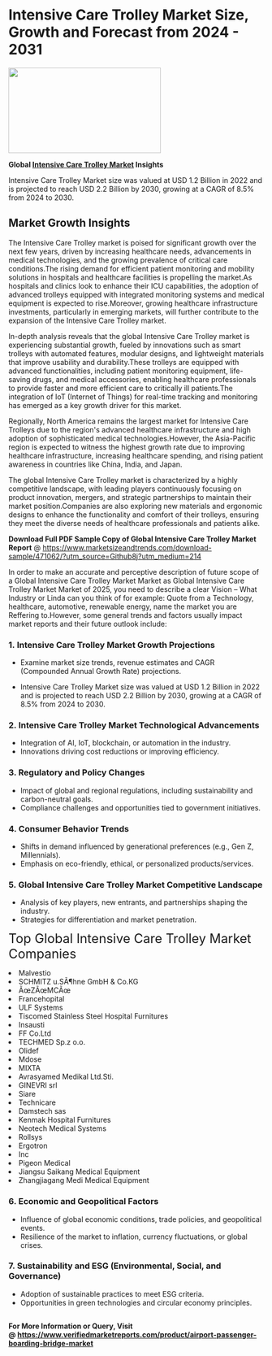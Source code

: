 <H1>Intensive Care Trolley Market Size, Growth and Forecast from 2024 - 2031</H1><img class="aligncenter size-medium wp-image-584254" src="https://thirdeyenews.in/wp-content/uploads/2024/09/Global-Market-Research-300x168.jpeg" alt="" width="300" height="168" /><p><strong>Global&nbsp;<a href="https://www.marketsizeandtrends.com/download-sample/471062/?utm_source=Github8j?utm_medium=214">Intensive Care Trolley Market</a> Insights</strong></p><p>Intensive Care Trolley Market size was valued at USD 1.2 Billion in 2022 and is projected to reach USD 2.2 Billion by 2030, growing at a CAGR of 8.5% from 2024 to 2030.</p><p><h2>Market Growth Insights</h2> <p>The Intensive Care Trolley market is poised for significant growth over the next few years, driven by increasing healthcare needs, advancements in medical technologies, and the growing prevalence of critical care conditions.The rising demand for efficient patient monitoring and mobility solutions in hospitals and healthcare facilities is propelling the market.As hospitals and clinics look to enhance their ICU capabilities, the adoption of advanced trolleys equipped with integrated monitoring systems and medical equipment is expected to rise.Moreover, growing healthcare infrastructure investments, particularly in emerging markets, will further contribute to the expansion of the Intensive Care Trolley market.</p> <p>In-depth analysis reveals that the global Intensive Care Trolley market is experiencing substantial growth, fueled by innovations such as smart trolleys with automated features, modular designs, and lightweight materials that improve usability and durability.These trolleys are equipped with advanced functionalities, including patient monitoring equipment, life-saving drugs, and medical accessories, enabling healthcare professionals to provide faster and more efficient care to critically ill patients.The integration of IoT (Internet of Things) for real-time tracking and monitoring has emerged as a key growth driver for this market.</p> <p>Regionally, North America remains the largest market for Intensive Care Trolleys due to the region's advanced healthcare infrastructure and high adoption of sophisticated medical technologies.However, the Asia-Pacific region is expected to witness the highest growth rate due to improving healthcare infrastructure, increasing healthcare spending, and rising patient awareness in countries like China, India, and Japan.</p> <p>The global Intensive Care Trolley market is characterized by a highly competitive landscape, with leading players continuously focusing on product innovation, mergers, and strategic partnerships to maintain their market position.Companies are also exploring new materials and ergonomic designs to enhance the functionality and comfort of their trolleys, ensuring they meet the diverse needs of healthcare professionals and patients alike.</p> <p><span class=""><strong>Download Full PDF Sample Copy of Global Intensive Care Trolley Market Report</strong> @ <a href="https://www.marketsizeandtrends.com/download-sample/471062/?utm_source=Github8j?utm_medium=214" target="_blank">https://www.marketsizeandtrends.com/download-sample/471062/?utm_source=Github8j?utm_medium=214</a></span></p><p>In order to make an accurate and perceptive description of future scope of a Global&nbsp;Intensive Care Trolley Market Market as Global&nbsp;Intensive Care Trolley Market Market of 2025, you need to describe a clear Vision &ndash; What Industry or Linda can you think of for example: Quote from a Technology, healthcare, automotive, renewable energy, name the market you are Reffering to.However, some general trends and factors usually impact market reports and their future outlook include:</p><h3>1.&nbsp;<strong>Intensive Care Trolley Market Growth Projections</strong></h3><ul><li>Examine market size trends, revenue estimates and CAGR (Compounded Annual Growth Rate) projections.</li><li><p>Intensive Care Trolley Market size was valued at USD 1.2 Billion in 2022 and is projected to reach USD 2.2 Billion by 2030, growing at a CAGR of 8.5% from 2024 to 2030.</p></li></ul><h3>2.&nbsp;<strong>Intensive Care Trolley Market Technological Advancements</strong></h3><ul><li>Integration of AI, IoT, blockchain, or automation in the industry.</li><li>Innovations driving cost reductions or improving efficiency.</li></ul><h3>3.&nbsp;<strong>Regulatory and Policy Changes</strong></h3><ul><li>Impact of global and regional regulations, including sustainability and carbon-neutral goals.</li><li>Compliance challenges and opportunities tied to government initiatives.</li></ul><h3>4.&nbsp;<strong>Consumer Behavior Trends</strong></h3><ul><li>Shifts in demand influenced by generational preferences (e.g., Gen Z, Millennials).</li><li>Emphasis on eco-friendly, ethical, or personalized products/services.</li></ul><h3>5.&nbsp;<strong>Global Intensive Care Trolley Market Competitive Landscape</strong></h3><ul><li>Analysis of key players, new entrants, and partnerships shaping the industry.</li><li>Strategies for differentiation and market penetration.</li></ul><p data-pm-slice="1 1 []"><span style="color: inherit; font-family: inherit; font-size: 25px;">Top Global Intensive Care Trolley Market Companies</span></p><div class="" data-test-id=""><p><li>Malvestio</li><li> SCHMITZ u.SÃ¶hne GmbH & Co.KG</li><li> ÃœZÃœMCÃœ</li><li> Francehopital</li><li> ULF Systems</li><li> Tiscomed Stainless Steel Hospital Furnitures</li><li> Insausti</li><li> FF Co.Ltd</li><li> TECHMED Sp.z o.o.</li><li> Olidef</li><li> Mdose</li><li> MIXTA</li><li> Avrasyamed Medikal Ltd.Sti.</li><li> GINEVRI srl</li><li> Siare</li><li> Technicare</li><li> Damstech sas</li><li> Kenmak Hospital Furnitures</li><li> Neotech Medical Systems</li><li> Rollsys</li><li> Ergotron</li><li> Inc</li><li> Pigeon Medical</li><li> Jiangsu Saikang Medical Equipment</li><li> Zhangjiagang Medi Medical Equipment</li></p></div><h3>6.&nbsp;<strong>Economic and Geopolitical Factors</strong></h3><ul><li>Influence of global economic conditions, trade policies, and geopolitical events.</li><li>Resilience of the market to inflation, currency fluctuations, or global crises.</li></ul><h3>7.&nbsp;<strong>Sustainability and ESG (Environmental, Social, and Governance)</strong></h3><ul><li>Adoption of sustainable practices to meet ESG criteria.</li><li>Opportunities in green technologies and circular economy principles.</li></ul><h2><strong style="font-size: 14px;">For More Information or Query, Visit @&nbsp;</strong><a style="background-color: #ffffff; font-size: 14px;" href="https://www.marketsizeandtrends.com/report/intensive-care-trolley-market/" target="_blank">https://www.verifiedmarketreports.com/product/airport-passenger-boarding-bridge-market</a></h2>